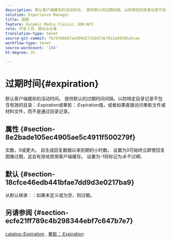 ```yaml
---
description: 默认客户端缓存的活动时间。 提供默认的过期间隔，以防特定的目录记录不包含有效的目录过期值或晕影过期值，或者如果直接访问晕影文件或材料文件，而不是通过目录记录。
solution: Experience Manager
title: 過期
feature: Dynamic Media Classic，SDK/API
role: 开发人员，商业从业者
translation-type: tm+mt
source-git-commit: f6c97606d7a4209427316d7367013ad9585a5cae
workflow-type: tm+mt
source-wordcount: '154'
ht-degree: 3%

---
```



# 过期时间{#expiration}

默认客户端缓存的活动时间。 提供默认的过期时间间隔，以防特定目录记录不包含有效的目录：:Expiration或晕影：:Expiration值，或者如果直接访问晕影文件或材料文件，而不是通过目录记录。

## 属性 {#section-8e2bade105ec4905ae5c4911f500279f}

实数，0或更大。 自生成回复数据以来到期的小时数。 设置为0可始终立即使回复图像过期，这会有效地禁用客户端缓存。 设置为–1将标记为&#x200B;*永不过期*。

## 默认 {#section-18cfce46edb441bfae7dd9d3e0217ba9}

从默认继承：：如果未定义或为空，则过期。

## 另请参阅 {#section-ecfe21ff789c4b298344ebf7c647b7e7}

[catalog::Expiration](../../../../../ir-api/material-cat/image-rendering-api-ref/c-ir-material-catalog/c-ir-material-data-reference/r-ir-expiration-dataref.md#reference-5e93943abff54c93bf85aae3b911a3ce) , [晕影：:Expiration](../../../../../ir-api/material-cat/image-rendering-api-ref/c-ir-material-catalog/c-ir-vignette-map-reference/r-ir-expiration-vignette.md#reference-df80829da93e4c0ab3f97a1792d9c74c)
